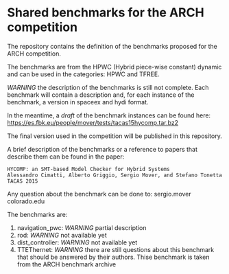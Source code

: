 # Shared benchmarks for the ARCH competition

The repository contains the definition of the benchmarks proposed for
the ARCH competition.

The benchmarks are from the HPWC (Hybrid piece-wise constant) dynamic
and can be used in the categories: HPWC and TFREE.

*WARNING* the description of the benchmarks is still not complete.
Each benchmark will contain a description and, for each instance of
the benchmark, a version in spaceex and hydi format.

In the meantime, a *draft* of the benchmark instances can be found here:
https://es.fbk.eu/people/mover/tests/tacas15hycomp.tar.bz2

The final version used in the competition will be published in this repository.

A brief description of the benchmarks or a reference to papers that
describe them can be found in the paper:
```
HYCOMP: an SMT-based Model Checker for Hybrid Systems
Alessandro Cimatti, Alberto Griggio, Sergio Mover, and Stefano Tonetta
TACAS 2015
```


Any question about the benchmark can be done to: sergio.mover <at> colorado.edu

The benchmarks are:
1. navigation_pwc: *WARNING* partial description
2. rod: *WARNING* not available yet
3. dist_controller: *WARNING* not available yet
4. TTEThernet: *WARNING* there are still questions about this benchmark
that should be answered by their authors.
Thise benchmark is taken from the ARCH benchmark archive
